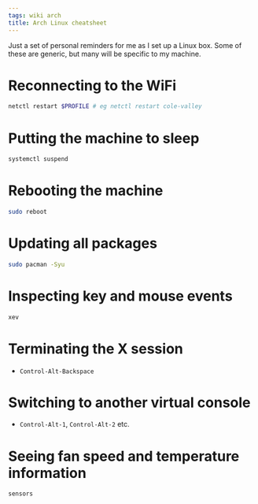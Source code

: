 ```yaml
---
tags: wiki arch
title: Arch Linux cheatsheet
---
```


Just a set of personal reminders for me as I set up a Linux box. Some of these are generic, but many will be specific to my machine.

# Reconnecting to the WiFi

```sh
netctl restart $PROFILE # eg netctl restart cole-valley
```

# Putting the machine to sleep

```sh
systemctl suspend
```

# Rebooting the machine

```sh
sudo reboot
```

# Updating all packages

```sh
sudo pacman -Syu
```

# Inspecting key and mouse events

```sh
xev
```

# Terminating the X session

- `Control-Alt-Backspace`

# Switching to another virtual console

- `Control-Alt-1`, `Control-Alt-2` etc.

# Seeing fan speed and temperature information

```sh
sensors
```
